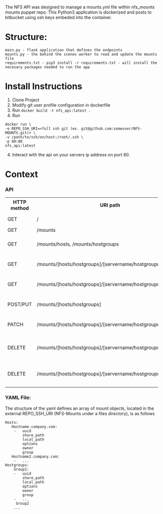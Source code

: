 The NFS API was designed to manage a mounts.yml file within nfs_mounts mounts puppet repo. This Python3 application is dockerized and posts to bitbucket using ssh keys embeded into the container.

# Structure:
```
main.py - flask application that defines the endpoints
mounts.py - the behind the scenes worker to read and update the mounts file
requirements.txt - pip3 install -r requirements.txt - will install the necesary packages needed to run the app
```

# Install Instructions
1. Clone Project
2. Modify git user profile configuration in dockerfile
2. Run `docker build -t nfs_api:latest .`
3. Run
```
docker run \
-e REPO_SSH_URI=<full ssh git (ex. git@github.com:someuser/NFS-MOUNTS.git)> \
-v /path/to/ssh/on/host:/root/.ssh \
-p 80:80
nfs_api:latest
```
4. Interact with the api on your servers ip address on port 80.

# Context
### API
<table>
    <tr>
        <th>HTTP method</th>
        <th>URI path</th>
        <th>Description</th>
    </tr>
    <tr>
        <td>GET</td>
        <td>/</td>
        <td>Returns health status to show node is active</td>
    </tr>
    <tr>
        <td>GET</td>
        <td>/mounts</td>
        <td>Retrieves all mounts</td>
    </tr>
    <tr>
        <td>GET</td>
        <td>/mounts/hosts, /mounts/hostgroups</td>
        <td>Retrieves just [hostname/hostgroup] mount.</td>
    </tr>
    <tr>
        <td>GET</td>
        <td>/mounts/[hosts/hostgroups]/[servername/hostgroupname]</td>
        <td>Retrieves servers/hostgroups mounts</td>
    </tr>
    <tr>
        <td>GET</td>
        <td>/mounts/[hosts/hostgroups]/[servername/hostgroupname]/uuid</td>
        <td> Retrieves invidiual mount point for given UUID</td>
    </tr>
    <tr>
        <td>POST/PUT</td>
        <td>/mounts/[hosts/hostgroups]</td>
        <td>Create new NAS Point for a particular host or hostgroup</td>
    </tr>
    <tr>
        <td>PATCH</td>
        <td>/mounts/[hosts/hostgroups]/[servername/hostgroupname]/uuid</td>
        <td>Modifies a NAS Point for a particular host or hostgroup</td>
    </tr>
    <tr>
        <td>DELETE</td>
        <td>/mounts/[hosts/hostgroups]/[servername/hostgroupname]</td>
        <td>Removes the management for a particular host or hostgroup</td>
    </tr>
    <tr>
        <td>DELETE</td>
        <td>/mounts/[hosts/hostgroups]/[servername/hostgroupname]/uuid</td>
        <td>Removes the management of a NAS Point for a particular host or hostgroup</td>
    </tr>
</table>

### YAML File:
The structure of the yaml defines an array of mount objects, located in the external REPO_SSH_URI (NFS-Mounts under a files directory), is as follows
```
Hosts:
   Hostname.company.com:
    -	uuid
        share_path
        local_path
        options
        owner
        group
   Hostname2.company.com:
    -	...
Hostgroups:
    Group1:
    -	uuid
        share_path
        local_path
        options
        owner
        group
    -	...
     Group2
    ...
```

